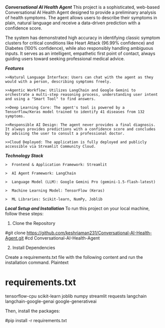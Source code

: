 *****************Conversational AI Health Agent*****************
This project is a sophisticated, web-based Conversational AI Health Agent designed to provide a preliminary analysis of health symptoms. The agent allows users to describe their symptoms in plain, natural language and receive a data-driven prediction with a confidence score.

The system has demonstrated high accuracy in identifying classic symptom clusters for critical conditions like Heart Attack (96.99% confidence) and Diabetes (100% confidence), while also responsibly handling ambiguous inputs. It serves as an intelligent, empathetic first point of contact, always guiding users toward seeking professional medical advice.


***Features***

    >>Natural Language Interface: Users can chat with the agent as they would with a person, describing symptoms freely.

    >>Agentic Workflow: Utilizes LangChain and Google Gemini to orchestrate a multi-step reasoning process, understanding user intent and using a "Smart Tool" to find answers.

    >>Deep Learning Core: The agent's tool is powered by a TensorFlow/Keras model trained to identify 41 diseases from 132 symptoms.

    >>Responsible AI Design: The agent never provides a final diagnosis. It always provides predictions with a confidence score and concludes by advising the user to consult a professional doctor.

    >>Cloud Deployed: The application is fully deployed and publicly accessible via Streamlit Community Cloud.


***Technology Stack***

    >  Frontend & Application Framework: Streamlit

    >  AI Agent Framework: LangChain

    >  Language Model (LLM): Google Gemini Pro (gemini-1.5-flash-latest)

    >  Machine Learning Model: TensorFlow (Keras)

    >  ML Libraries: Scikit-learn, NumPy, Joblib


***Local Setup and Installation***
To run this project on your local machine, follow these steps:

1. Clone the Repository

#git clone https://github.com/keshriaman231/Conversational-AI-Health-Agent.git
#cd Conversational-AI-Health-Agent

2. Install Dependencies

Create a requirements.txt file with the following content and run the installation command.
Plaintext

# requirements.txt
tensorflow-cpu 
scikit-learn
joblib
numpy
streamlit
requests
langchain
langchain-google-genai
google-generativeai

Then, install the packages:

#pip install -r requirements.txt




